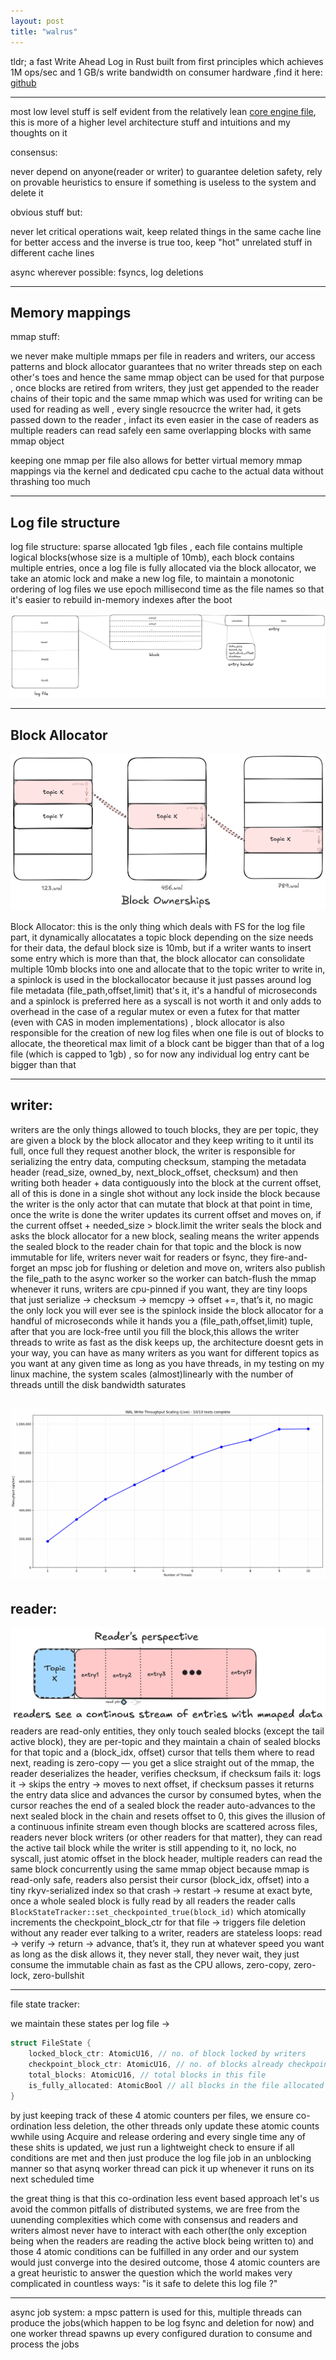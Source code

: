 ```yaml
---
layout: post
title: "walrus"
---
```


tldr; a fast Write Ahead Log in Rust built from first principles which achieves 1M ops/sec and 1 GB/s write bandwidth on consumer hardware ,find it here: [github](https://github.com/nubskr/walrus)

---

most low level stuff is self evident from the relatively lean [core engine file](https://github.com/nubskr/walrus/blob/master/src/wal.rs), this is more of a higher level architecture stuff and intuitions and my thoughts on it

consensus:

never depend on anyone(reader or writer) to guarantee deletion safety, rely on provable heuristics to ensure if something is useless to the system and delete it

obvious stuff but:

never let critical operations wait, keep related things in the same cache line for better access and the inverse is true too, keep "hot" unrelated stuff in different cache lines

async wherever possible: fsyncs, log deletions



---
## Memory mappings

mmap stuff:

we never make multiple mmaps per file in readers and writers, our access patterns and block allocator guarantees that no writer threads step on each other's toes and hence the same mmap object can be used for that purpose , once blocks are retired from writers, they just get appended to the reader chains of their topic and the same mmap which was used for writing can be used for reading as well , every single resoucrce the writer had, it gets passed down to the reader , infact its even easier in the case of readers as multiple readers can read safely een same overlapping blocks with same mmap object

keeping one mmap per file also allows for better virtual memory mmap mappings via the kernel and dedicated cpu cache to the actual data without thrashing too much

---
## Log file structure


log file structure: sparse allocated 1gb files , each file contains multiple logical blocks(whose size is a multiple of 10mb), each block contains multiple entries,  once a log file is fully allocated via the block allocator, we take an atomic lock and make a new log file, to maintain a monotonic ordering of log files we use epoch millisecond time as the file names so that it's easier to rebuild in-memory indexes after the boot

![log file structure](https://raw.githubusercontent.com/nubskr/walrus/refs/heads/master/figures/walrus%20log%20file%20structure.png?token=GHSAT0AAAAAADHYYHC2NWORUJRFS73GXL5O2G5275Q)


---

## Block Allocator

![block ownerships](https://raw.githubusercontent.com/nubskr/walrus/refs/heads/master/figures/Topic%20continuous%20Mapping(5).png?token=GHSAT0AAAAAADHYYHC3CGFOVLNE3GH5ZZUS2G53CIQ)

Block Allocator: this is the only thing which deals with FS for the log file part, it dynamically allocatates a topic block depending on the size needs for their data, the defaul block size is 10mb, but if a writer wants to insert some entry which is more than that, the block allocator can consolidate multiple 10mb blocks into one and allocate that to the topic writer to write in, a spinlock is used in the blockallocator because it just passes around log file metadata (file_path,offset,limit) that's it, it's a handful of microseconds and a spinlock is preferred here as a syscall is not worth it and only adds to overhead in the case of a regular mutex or even a futex for that matter (even with CAS in moden implementations) , block allocator is also responsible for the creation of new log files when one file is out of blocks to allocate, the theoretical max limit of a block cant be bigger than that of a log file (which is capped to 1gb) , so for now any individual log entry cant be bigger than that



---


## writer:

writers are the only things allowed to touch blocks, they are per topic, they are given a block by the block allocator and they keep writing to it until its full, once full they request another block, the writer is responsible for serializing the entry data, computing checksum, stamping the metadata header (read_size, owned_by, next_block_offset, checksum) and then writing both header + data contiguously into the block at the current offset, all of this is done in a single shot without any lock inside the block because the writer is the only actor that can mutate that block at that point in time, once the write is done the writer updates its current offset and moves on, if the current offset + needed_size > block.limit the writer seals the block and asks the block allocator for a new block, sealing means the writer appends the sealed block to the reader chain for that topic and the block is now immutable for life, writers never wait for readers or fsync, they fire-and-forget an mpsc job for flushing or deletion and move on, writers also publish the file_path to the async worker so the worker can batch-flush the mmap whenever it runs, writers are cpu-pinned if you want, they are tiny loops that just serialize -> checksum -> memcpy -> offset +=, that’s it, no magic the only lock you will ever see is the spinlock inside the block allocator for a handful of microseconds while it hands you a (file_path,offset,limit) tuple, after that you are lock-free until you fill the block,this allows the writer threads to write as fast as the  disk keeps up, the architecture doesnt gets in your way, you can have as many writers as you want for different topics as you want at any given time as long as you have threads, in my testing on my linux machine, the system scales (almost)linearly with the number of threads untill the disk bandwidth saturates

![thread scaling graph](https://raw.githubusercontent.com/nubskr/walrus/refs/heads/master/figures/scaling%20graph.png?token=GHSAT0AAAAAADHYYHC25CS6LI2D4ZKY55PE2G53PHA)
---

## reader:
![reader perspective](https://raw.githubusercontent.com/nubskr/walrus/refs/heads/master/figures/reader's%20pespective.png?token=GHSAT0AAAAAADHYYHC3BBFAYW6XMDYUMX6Y2G525NQ)
readers are read-only entities, they only touch sealed blocks (except the tail active block), they are per-topic and they maintain a chain of sealed blocks for that topic and a (block_idx, offset) cursor that tells them where to read next, reading is zero-copy — you get a slice straight out of the mmap, the reader deserializes the header, verifies checksum, if checksum fails it: logs it -> skips the entry -> moves to next offset, if checksum passes it returns the entry data slice and advances the cursor by consumed bytes, when the cursor reaches the end of a sealed block the reader auto-advances to the next sealed block in the chain and resets offset to 0, this gives the illusion of a continuous infinite stream even though blocks are scattered across files, readers never block writers (or other readers for that matter), they can read the active tail block while the writer is still appending to it, no lock, no syscall, just atomic offset in the block header, multiple readers can read the same block concurrently using the same mmap object because mmap is read-only safe, readers also persist their cursor (block_idx, offset) into a tiny rkyv-serialized index so that crash → restart → resume at exact byte, once a whole sealed block is fully read by all readers the reader calls `BlockStateTracker::set_checkpointed_true(block_id)` which atomically increments the checkpoint_block_ctr for that file → triggers file deletion without any reader ever talking to a writer, readers are stateless loops: read → verify → return → advance, that’s it, they run at whatever speed you want as long as the disk allows it, they never stall, they never wait, they just consume the immutable chain as fast as the CPU allows, zero-copy, zero-lock, zero-bullshit

---

file state tracker:

we maintain these states per log file ->

```rust
struct FileState {
    locked_block_ctr: AtomicU16, // no. of block locked by writers
    checkpoint_block_ctr: AtomicU16, // no. of blocks already checkpointed
    total_blocks: AtomicU16, // total blocks in this file
    is_fully_allocated: AtomicBool // all blocks in the file allocated or not
}
```

by just keeping track of these 4 atomic counters per files, we ensure co-ordination less deletion, the other threads only update these atomic counts wwhile using Acquire and release ordering and every single time any of these shits is updated, we just run a lightweight check to ensure if all conditions are met and then just produce the log file job in an unblocking manner so that asynq worker thread can pick it up whenever it runs on its next scheduled time

the great thing is that this co-ordination less event based approach let's us avoid the common pitfalls of distributed systems, we are free from the uunending complexities which come with consensus and readers and writers almost never have to interact with each other(the only exception being when the readers are reading the active block being written to) and those 4 atomic conditions can be fulfilled in any order and our system would just converge into the desired outcome, those 4 atomic counters are a great heuristic to answer the question which the world makes very complicated in countless ways: "is it safe to delete this log file ?"


---

async job system: a mpsc pattern is used for this, multiple threads can produce the jobs(which happen to be log fsync and deletion for now) and one worker thread spawns up every configured duration to consume and process the jobs
